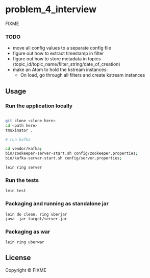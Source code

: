 # problem_4_interview

FIXME

### TODO

* move all config values to a separate config file
* figure out how to extract timestamp in filter
* figure out how to store metadata in topics 
  (topic_id/topic_name/filter_string/date_of_creation)
* make an Atom to hold the kstream instances: 
  * On load, go through all filters and create kstream instances



## Usage

### Run the application locally

```bash

git clone <clone here>
cd <path here>
tmuxinator . 

# run kafka

cd vendor/kafka;
bin/zookeeper-server-start.sh config/zookeeper.properties; 
bin/kafka-server-start.sh config/server.properties;
```

`lein ring server`

### Run the tests

`lein test`

### Packaging and running as standalone jar

```
lein do clean, ring uberjar
java -jar target/server.jar
```

### Packaging as war

`lein ring uberwar`

## License

Copyright ©  FIXME

